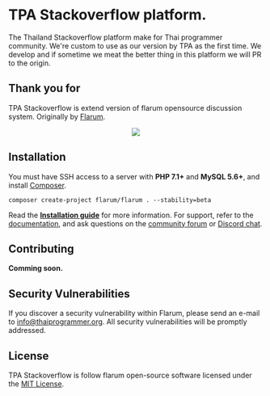 # TPA Stackoverflow platform. 
The Thailand Stackoverflow platform make for Thai programmer community. We're custom to use as our version by TPA as the first time. We develop and if sometime we meat the better thing in this platform we will PR to the origin.

## Thank you for
TPA Stackoverflow is extend version of flarum opensource discussion system.
Originally by [Flarum](https://flarum.org).

<p align="center"><img src="https://flarum.org/img/logo.png"></p>

## Installation

You must have SSH access to a server with **PHP 7.1+** and **MySQL 5.6+**, and install [Composer](https://getcomposer.org/).

```
composer create-project flarum/flarum . --stability=beta
```

Read the **[Installation guide](https://flarum.org/docs/install.html)** for more information. For support, refer to the [documentation](https://flarum.org/docs/), and ask questions on the [community forum](https://discuss.flarum.org/) or [Discord chat](https://flarum.org/discord/).

## Contributing
**Comming soon.**

## Security Vulnerabilities

If you discover a security vulnerability within Flarum, please send an e-mail to [info@thaiprogrammer.org](mailto:info@thaiprogrammer.org). All security vulnerabilities will be promptly addressed.

## License

TPA Stackoverflow is follow flarum open-source software licensed under the [MIT License](https://github.com/flarum/flarum/blob/master/LICENSE).

